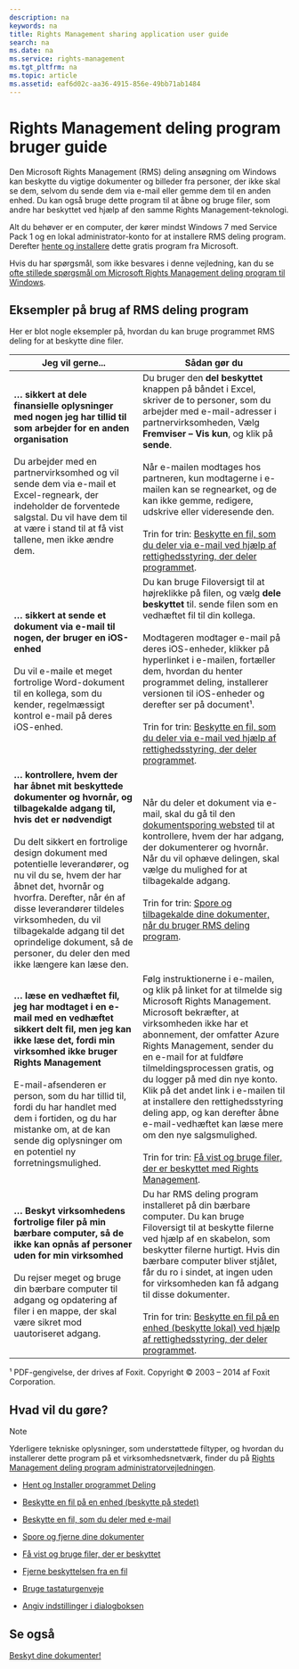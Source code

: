 ```yaml
---
description: na
keywords: na
title: Rights Management sharing application user guide
search: na
ms.date: na
ms.service: rights-management
ms.tgt_pltfrm: na
ms.topic: article
ms.assetid: eaf6d02c-aa36-4915-856e-49bb71ab1484
---
```

# Rights Management deling program bruger guide
Den Microsoft Rights Management (RMS) deling ansøgning om Windows kan beskytte du vigtige dokumenter og billeder fra personer, der ikke skal se dem, selvom du sende dem via e-mail eller gemme dem til en anden enhed. Du kan også bruge dette program til at åbne og bruge filer, som andre har beskyttet ved hjælp af den samme Rights Management-teknologi.

Alt du behøver er en computer, der kører mindst Windows 7 med Service Pack 1 og en lokal administrator-konto for at installere RMS deling program. Derefter [hente og installere](http://go.microsoft.com/fwlink/?LinkId=303970) dette gratis program fra Microsoft.

Hvis du har spørgsmål, som ikke besvares i denne vejledning, kan du se [ofte stillede spørgsmål om Microsoft Rights Management deling program til Windows](http://go.microsoft.com/fwlink/?LinkId=303971).

## <a name="BKMK_SharingExamples"></a>Eksempler på brug af RMS deling program
Her er blot nogle eksempler på, hvordan du kan bruge programmet RMS deling for at beskytte dine filer.

|Jeg vil gerne...|Sådan gør du|
|--------------------|----------------|
|**… sikkert at dele finansielle oplysninger med nogen jeg har tillid til som arbejder for en anden organisation**<br /><br />Du arbejder med en partnervirksomhed og vil sende dem via e-mail et Excel-regneark, der indeholder de forventede salgstal. Du vil have dem til at være i stand til at få vist tallene, men ikke ændre dem.|Du bruger den **del beskyttet** knappen på båndet i Excel, skriver de to personer, som du arbejder med e-mail-adresser i partnervirksomheden, Vælg **Fremviser – Vis kun**, og klik på **sende**.<br /><br />Når e-mailen modtages hos partneren, kun modtagerne i e-mailen kan se regnearket, og de kan ikke gemme, redigere, udskrive eller videresende den.<br /><br />Trin for trin: [Beskytte en fil, som du deler via e-mail ved hjælp af rettighedsstyring, der deler programmet](../Topic/Protect_a_file_that_you_share_by_email_by_using_the_Rights_Management_sharing_application.md).|
|**… sikkert at sende et dokument via e-mail til nogen, der bruger en iOS-enhed**<br /><br />Du vil e-maile et meget fortrolige Word-dokument til en kollega, som du kender, regelmæssigt kontrol e-mail på deres iOS-enhed.|Du kan bruge Filoversigt til at højreklikke på filen, og vælg **dele beskyttet** til. sende filen som en vedhæftet fil til din kollega.<br /><br />Modtageren modtager e-mail på deres iOS-enheder, klikker på hyperlinket i e-mailen, fortæller dem, hvordan du henter programmet deling, installerer versionen til iOS-enheder og derefter ser på document¹.<br /><br />Trin for trin: [Beskytte en fil, som du deler via e-mail ved hjælp af rettighedsstyring, der deler programmet](../Topic/Protect_a_file_that_you_share_by_email_by_using_the_Rights_Management_sharing_application.md).|
|**… kontrollere, hvem der har åbnet mit beskyttede dokumenter og hvornår, og tilbagekalde adgang til, hvis det er nødvendigt**<br /><br />Du delt sikkert en fortrolige design dokument med potentielle leverandører, og nu vil du se, hvem der har åbnet det, hvornår og hvorfra. Derefter, når én af disse leverandører tildeles virksomheden, du vil tilbagekalde adgang til det oprindelige dokument, så de personer, du deler den med ikke længere kan læse den.|Når du deler et dokument via e-mail, skal du gå til den [dokumentsporing websted](http://go.microsoft.com/fwlink/?LinkId=529562) til at kontrollere, hvem der har adgang, der dokumenterer og hvornår. Når du vil ophæve delingen, skal vælge du mulighed for at tilbagekalde adgang.<br /><br />Trin for trin: [Spore og tilbagekalde dine dokumenter, når du bruger RMS deling program](../Topic/Track_and_revoke_your_documents_when_you_use_the_RMS_sharing_application.md).|
|**… læse en vedhæftet fil, jeg har modtaget i en e-mail med en vedhæftet sikkert delt fil, men jeg kan ikke læse det, fordi min virksomhed ikke bruger Rights Management**<br /><br />E-mail-afsenderen er person, som du har tillid til, fordi du har handlet med dem i fortiden, og du har mistanke om, at de kan sende dig oplysninger om en potentiel ny forretningsmulighed.|Følg instruktionerne i e-mailen, og klik på linket for at tilmelde sig Microsoft Rights Management. Microsoft bekræfter, at virksomheden ikke har et abonnement, der omfatter Azure Rights Management, sender du en e-mail for at fuldføre tilmeldingsprocessen gratis, og du logger på med din nye konto. Klik på det andet link i e-mailen til at installere den rettighedsstyring deling app, og kan derefter åbne e-mail-vedhæftet kan læse mere om den nye salgsmulighed.<br /><br />Trin for trin: [Få vist og bruge filer, der er beskyttet med Rights Management](../Topic/View_and_use_files_that_have_been_protected_by_Rights_Management.md).|
|**… Beskyt virksomhedens fortrolige filer på min bærbare computer, så de ikke kan opnås af personer uden for min virksomhed**<br /><br />Du rejser meget og bruge din bærbare computer til adgang og opdatering af filer i en mappe, der skal være sikret mod uautoriseret adgang.|Du har RMS deling program installeret på din bærbare computer. Du kan bruge Filoversigt til at beskytte filerne ved hjælp af en skabelon, som beskytter filerne hurtigt. Hvis din bærbare computer bliver stjålet, får du ro i sindet, at ingen uden for virksomheden kan få adgang til disse dokumenter.<br /><br />Trin for trin: [Beskytte en fil på en enhed &#40;beskytte lokal&#41; ved hjælp af rettighedsstyring, der deler programmet](../Topic/Protect_a_file_on_a_device__protect_in-place__by_using_the_Rights_Management_sharing_application.md).|
¹ PDF-gengivelse, der drives af Foxit. Copyright © 2003 – 2014 af Foxit Corporation.

## <a name="BKMK_SharingInstructions"></a>Hvad vil du gøre?
> [!NOTE]
> Yderligere tekniske oplysninger, som understøttede filtyper, og hvordan du installerer dette program på et virksomhedsnetværk, finder du på [Rights Management deling program administratorvejledningen](../Topic/Rights_Management_sharing_application_administrator_guide.md).

-   [Hent og Installer programmet Deling](https://technet.microsoft.com/library/dn574734.aspx)

-   [Beskytte en fil på en enhed (beskytte på stedet)](https://technet.microsoft.com/library/dn574733.aspx)

-   [Beskytte en fil, som du deler med e-mail](https://technet.microsoft.com/library/dn574735.aspx)

-   [Spore og fjerne dine dokumenter](https://technet.microsoft.com/library/dn986611.aspx)

-   [Få vist og bruge filer, der er beskyttet](https://technet.microsoft.com/library/dn574741.aspx)

-   [Fjerne beskyttelsen fra en fil](https://technet.microsoft.com/library/dn574739.aspx)

-   [Bruge tastaturgenveje](https://technet.microsoft.com/library/dn574737.aspx)

-   [Angiv indstillinger i dialogboksen](https://technet.microsoft.com/library/dn574738.aspx)

## Se også
[Beskyt dine dokumenter!](http://curah.microsoft.com/60308/protect-your-docs)

